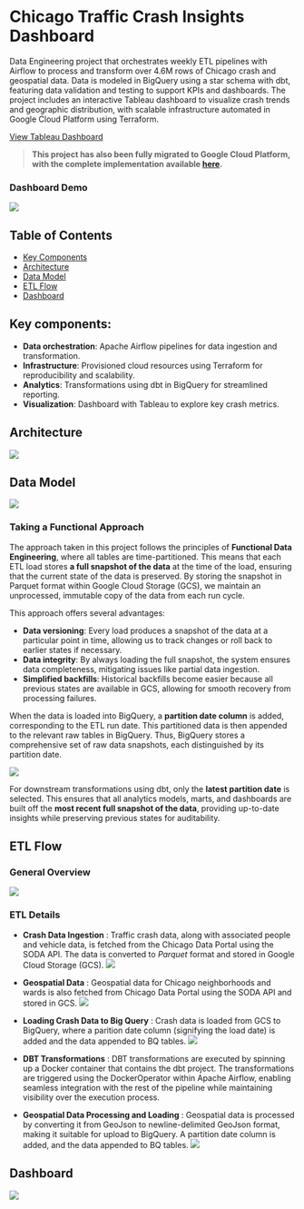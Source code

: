 # Chicago Traffic Crash Insights Dashboard

Data Engineering project that orchestrates weekly ETL pipelines with Airflow to process and transform over 4.6M rows of Chicago crash and geospatial data. Data is modeled in BigQuery using a star schema with dbt, featuring data validation and testing to support KPIs and dashboards. The project includes an interactive Tableau dashboard to visualize crash trends and geographic distribution, with scalable infrastructure automated in Google Cloud Platform using Terraform.

[View Tableau Dashboard](https://public.tableau.com/shared/5BNTZ4Q3G?:display_count=n&:origin=viz_share_link)

> **This project has also been fully migrated to Google Cloud Platform, with the complete implementation available [here](https://github.com/GregoryTomy/chi-traffic-gcp).**

### Dashboard Demo
![](images/dashboard_demo.gif)

## Table of Contents
- [Key Components](#key-components)
- [Architecture](#architecture)
- [Data Model](#data-model)
- [ETL Flow](#etl-flow)
- [Dashboard](#dashboard)

## Key components:
- **Data orchestration**: Apache Airflow pipelines for data ingestion and transformation.
- **Infrastructure**: Provisioned cloud resources using Terraform for reproducibility and scalability.
- **Analytics**: Transformations using dbt in BigQuery for streamlined reporting.
- **Visualization**: Dashboard with Tableau to explore key crash metrics.

## Architecture
![](images/architecture.drawio.png)

## Data Model
![](images/datamodel.png)

### Taking a Functional Approach
The approach taken in this project follows the principles of **Functional Data Engineering**, where all tables are time-partitioned. This means that each ETL load stores **a full snapshot of the data** at the time of the load, ensuring that the current state of the data is preserved. By storing the snapshot in Parquet format within Google Cloud Storage (GCS), we maintain an unprocessed, immutable copy of the data from each run cycle.

This approach offers several advantages:
- **Data versioning**: Every load produces a snapshot of the data at a particular point in time, allowing us to track changes or roll back to earlier states if necessary.
- **Data integrity**: By always loading the full snapshot, the system ensures data completeness, mitigating issues like partial data ingestion.
- **Simplified backfills**: Historical backfills become easier because all previous states are available in GCS, allowing for smooth recovery from processing failures.

When the data is loaded into BigQuery, a **partition date column** is added, corresponding to the ETL run date. This partitioned data is then appended to the relevant raw tables in BigQuery. Thus, BigQuery stores a comprehensive set of raw data snapshots, each distinguished by its partition date.

![](images/bq_tables.png)

For downstream transformations using dbt, only the **latest partition date** is selected. This ensures that all analytics models, marts, and dashboards are built off the **most recent full snapshot of the data**, providing up-to-date insights while preserving previous states for auditability.

## ETL Flow

### General Overview
![](images/dag_dependencies.png)

### ETL Details
- **Crash Data Ingestion** : Traffic crash data, along with associated people and vehicle data, is fetched from the Chicago Data Portal using the SODA API. The data is converted to *Parquet* format and stored in Google Cloud Storage (GCS).
![](images/crash_to_gcs.png)

- **Geospatial Data** : Geospatial data for Chicago neighborhoods and wards is also fetched from Chicago Data Portal using the SODA API and stored in GCS.
![](images/geo_to_gcs.png)

- **Loading Crash Data to Big Query** : Crash data is loaded from GCS to BigQuery, where a parition date column (signifying the load date) is added and the data appended to BQ tables.
![](images/crash_to_gcp.png)

- **DBT Transformations** : DBT transformations are executed by spinning up a Docker container that contains the dbt project. The transformations are triggered using the DockerOperator within Apache Airflow, enabling seamless integration with the rest of the pipeline while maintaining visibility over the execution process.


- **Geospatial Data Processing and Loading** : Geospatial data is processed by converting it from GeoJson to newline-delimited GeoJson format, making it suitable for upload to BigQuery. A partition date column is added, and the data appended to BQ tables.
![](images/geo_to_gcp.png)

## Dashboard
![](images/dashboard.png)
